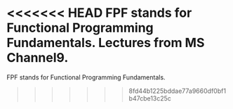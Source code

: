 <<<<<<< HEAD
FPF stands for Functional Programming Fundamentals.
Lectures from MS Channel9.
=======
FPF stands for Functional Programming Fundamentals.
>>>>>>> 8fd44b1225bddae77a9660df0bf1b47cbe13c25c
